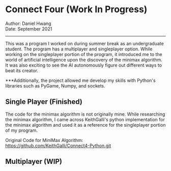 # Connect Four (Work In Progress)
Author: Daniel Hwang  
Date: September 2021

---

This was a program I worked on during summer break as an undergraduate student. The program has a multiplayer and singleplayer option. While working on the singleplayer portion of the program, it introduced me to the world of artificial intelligence upon the discovery of the minimax algorithm. It was also exciting to see the AI autonomously figure out different ways to beat its creator.

***Additionally, the project allowed me develop my skills with Python's libraries such as PyGame, Numpy, and sockets.

## Single Player (Finished)
The code for the minimax algorithm is not originally mine. While researching the minimax algorithm, I came across KeithGalli's python implementation for the minimax algorithm and used it as a reference for the singleplayer portion of my program.

Original Code for MiniMax Algorithm: https://github.com/KeithGalli/Connect4-Python.git

## Multiplayer (WIP)
